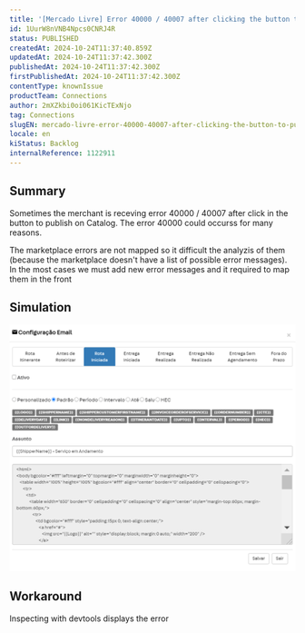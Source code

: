```yaml
---
title: '[Mercado Livre] Error 40000 / 40007 after clicking the button to publish in the Buybox Catalog.'
id: 1UurW8nVNB4Npcs0CNRJ4R
status: PUBLISHED
createdAt: 2024-10-24T11:37:40.859Z
updatedAt: 2024-10-24T11:37:42.300Z
publishedAt: 2024-10-24T11:37:42.300Z
firstPublishedAt: 2024-10-24T11:37:42.300Z
contentType: knownIssue
productTeam: Connections
author: 2mXZkbi0oi061KicTExNjo
tag: Connections
slugEN: mercado-livre-error-40000-40007-after-clicking-the-button-to-publish-in-the-buybox-catalog
locale: en
kiStatus: Backlog
internalReference: 1122911
---
```


## Summary


Sometimes the merchant is receving error 40000 / 40007 after click in the button to publish on Catalog.
The error 40000 could occurss for many reasons.

The marketplace errors are not mapped so it difficult the analyzis of them (because the marketplace doesn't have a list of possible error messages).
In the most cases we must add new error messages and it required to map them in the front


##

## Simulation



 ![](https://raw.githubusercontent.com/vtexdocs/help-center-content/refs/heads/main/_1.png)


##

## Workaround


Inspecting with devtools displays the error





